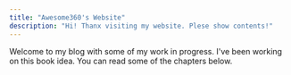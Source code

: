 ```yaml
---
title: "Awesome360's Website"
description: "Hi! Thanx visiting my website. Plese show contents!"
---
```

Welcome to my blog with some of my work in progress. I've been working on this book idea. You can read some of the chapters below.
